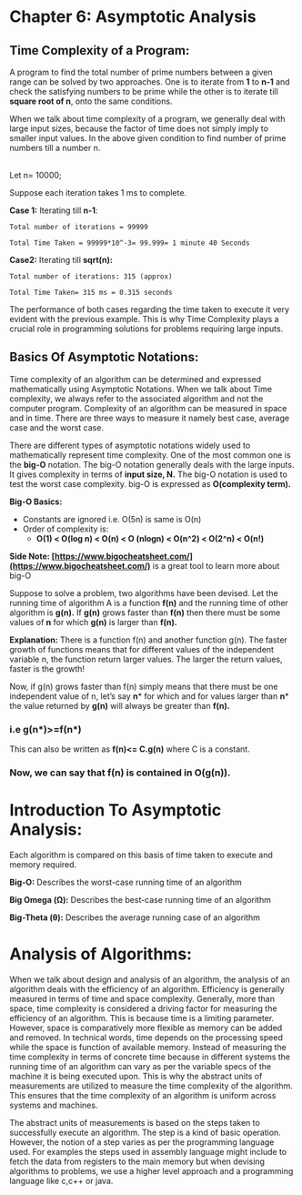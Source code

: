 # Chapter 6:  Asymptotic Analysis


## Time Complexity of a Program:

A program to find the total number of prime numbers between a given range can be solved by two approaches. One is to iterate from **1** to **n-1** and check the satisfying numbers to be prime while the other is to iterate till **square root of n**, onto the same conditions. 

When we talk about time complexity of a program, we generally deal with large input sizes, because the factor of time does not simply imply to smaller input values. In the above given condition to find number of prime numbers till a number n.

 \
Let n= 10000;

Suppose each iteration takes 1 ms to complete. 

**Case 1:** Iterating till **n-1**: 

	Total number of iterations = 99999

	Total Time Taken = 99999*10^-3= 99.999= 1 minute 40 Seconds 

**Case2:** Iterating till **sqrt(n):**

	Total number of iterations: 315 (approx)

	Total Time Taken= 315 ms = 0.315 seconds

 The performance of both cases regarding the time taken to execute it very evident with the previous example. This is why Time Complexity plays a crucial role in programming solutions for problems requiring large inputs. 


## Basics Of Asymptotic Notations:

Time complexity of an algorithm can be determined and expressed mathematically using Asymptotic Notations. When we talk about Time complexity, we always refer to the associated algorithm and not the computer program. Complexity of an algorithm can be measured in space and in time. There are three ways to measure it namely best case, average case and the worst case.

There are different types of asymptotic notations widely used to mathematically represent time complexity. One of the most common one is the **big-O** notation. The big-O notation generally deals with the large inputs. It gives complexity in terms of **input size, N.** The big-O notation is used to test the worst case complexity. big-O is expressed as **O(complexity term).** 

**Big-O Basics:**



*   Constants are ignored i.e. O(5n) is same is O(n)
*   Order of complexity is:
    *   **O(1) < O(log n) < O(n) < O (nlogn) < O(n^2) < O(2^n) < O(n!)** 

**Side Note: [https://www.bigocheatsheet.com/](https://www.bigocheatsheet.com/)** is a great tool to learn more about big-O 

Suppose to solve a problem, two algorithms have been devised. Let the running time of algorithm A is a function **f(n)** and the running time of other algorithm is **g(n).** If **g(n)** grows faster than **f(n)** then there must be some values of **n** for which **g(n)** is larger than **f(n).**

**Explanation:** There is a function f(n) and another function g(n). The faster growth of functions means that for different values of the independent variable n, the function return larger values. The larger the return values, faster is the growth!   

Now, if g(n) grows faster than f(n) simply means that there must be one independent value of n, let’s say **n*** for which and for values larger than **n*** the value returned by **g(n)** will always be greater than **f(n).** 


### i.e g(n*)>=f(n*)

This can also be written as **f(n)<= C.g(n)** where C is a constant. 


### Now, we can say that f(n) is contained in O(g(n)).


# Introduction To Asymptotic Analysis: 

Each algorithm is compared on this basis of time taken to execute and memory required. 

**Big-O:** Describes the worst-case running time of an algorithm

**Big Omega (Ω):** Describes the best-case running time of an algorithm

**Big-Theta (θ):** Describes the average running case of an algorithm

# Analysis of Algorithms:

When we talk about design and analysis of an algorithm, the analysis of an algorithm deals with the efficiency of an algorithm. Efficiency is generally measured in terms of time and space complexity. Generally, more than space, time complexity is considered a driving factor for measuring the efficiency of an algorithm. This is because time is a limiting parameter. However, space is comparatively more flexible as memory can be added and removed. In technical words, time depends on the processing speed while the space is function of available memory. 
Instead of measuring the time complexity in terms of concrete time because in different systems the running time of an algorithm can vary as per the variable specs of the machine it is being executed upon. This is why the abstract units of measurements are utilized to measure the time complexity of the algorithm. This ensures that the time complexity of an algorithm is uniform across systems and machines.  

The abstract units of measurements is based on the steps taken to successfully execute an algorithm. The step is a kind of basic operation. However, the notion of a step varies as per the programming language used. For examples the steps used in assembly language might include to fetch the data from registers to the main memory but when devising algorithms to problems, we use a higher level approach and a programming language like c,c++ or java. 
